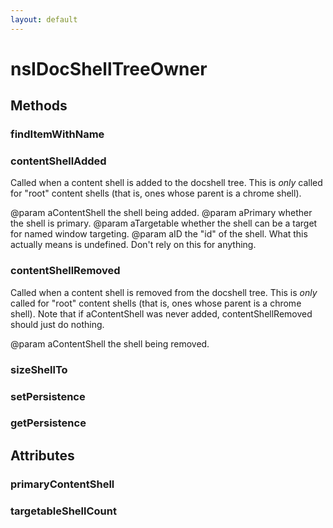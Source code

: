```yaml
---
layout: default
---
```


# nsIDocShellTreeOwner #

## Methods ##

### findItemWithName ###

### contentShellAdded ###

Called when a content shell is added to the docshell tree.  This is
_only_ called for "root" content shells (that is, ones whose parent is a
chrome shell).

@param aContentShell the shell being added.
@param aPrimary whether the shell is primary.
@param aTargetable whether the shell can be a target for named window
				targeting.
@param aID the "id" of the shell.  What this actually means is
		undefined. Don't rely on this for anything.


### contentShellRemoved ###

Called when a content shell is removed from the docshell tree.  This is
_only_ called for "root" content shells (that is, ones whose parent is a
chrome shell).  Note that if aContentShell was never added,
contentShellRemoved should just do nothing.

@param aContentShell the shell being removed.


### sizeShellTo ###

### setPersistence ###

### getPersistence ###

## Attributes ##

### primaryContentShell ###

### targetableShellCount ###
